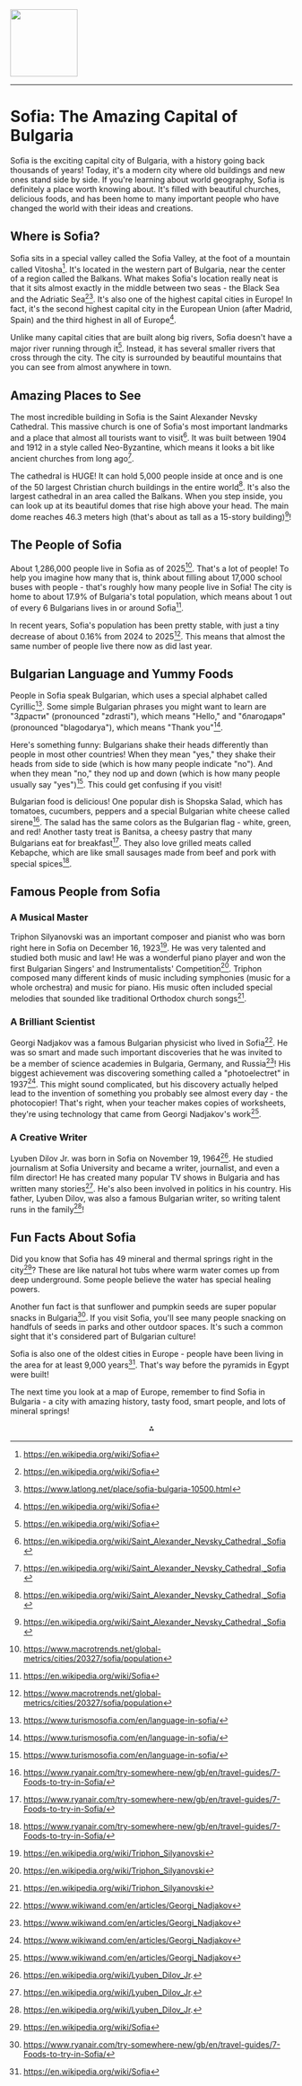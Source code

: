 <img src="https://r2cdn.perplexity.ai/pplx-full-logo-primary-dark%402x.png" class="logo" width="120"/>

---

# Sofia: The Amazing Capital of Bulgaria

Sofia is the exciting capital city of Bulgaria, with a history going back thousands of years! Today, it's a modern city where old buildings and new ones stand side by side. If you're learning about world geography, Sofia is definitely a place worth knowing about. It's filled with beautiful churches, delicious foods, and has been home to many important people who have changed the world with their ideas and creations.

## Where is Sofia?

Sofia sits in a special valley called the Sofia Valley, at the foot of a mountain called Vitosha[^1]. It's located in the western part of Bulgaria, near the center of a region called the Balkans. What makes Sofia's location really neat is that it sits almost exactly in the middle between two seas - the Black Sea and the Adriatic Sea[^1][^17]. It's also one of the highest capital cities in Europe! In fact, it's the second highest capital city in the European Union (after Madrid, Spain) and the third highest in all of Europe[^1].

Unlike many capital cities that are built along big rivers, Sofia doesn't have a major river running through it[^1]. Instead, it has several smaller rivers that cross through the city. The city is surrounded by beautiful mountains that you can see from almost anywhere in town.

## Amazing Places to See

The most incredible building in Sofia is the Saint Alexander Nevsky Cathedral. This massive church is one of Sofia's most important landmarks and a place that almost all tourists want to visit[^8]. It was built between 1904 and 1912 in a style called Neo-Byzantine, which means it looks a bit like ancient churches from long ago[^8].

The cathedral is HUGE! It can hold 5,000 people inside at once and is one of the 50 largest Christian church buildings in the entire world[^8]. It's also the largest cathedral in an area called the Balkans. When you step inside, you can look up at its beautiful domes that rise high above your head. The main dome reaches 46.3 meters high (that's about as tall as a 15-story building)[^8]!

## The People of Sofia

About 1,286,000 people live in Sofia as of 2025[^11]. That's a lot of people! To help you imagine how many that is, think about filling about 17,000 school buses with people - that's roughly how many people live in Sofia! The city is home to about 17.9% of Bulgaria's total population, which means about 1 out of every 6 Bulgarians lives in or around Sofia[^1].

In recent years, Sofia's population has been pretty stable, with just a tiny decrease of about 0.16% from 2024 to 2025[^11]. This means that almost the same number of people live there now as did last year.

## Bulgarian Language and Yummy Foods

People in Sofia speak Bulgarian, which uses a special alphabet called Cyrillic[^3]. Some simple Bulgarian phrases you might want to learn are "Здрасти" (pronounced "zdrasti"), which means "Hello," and "благодаря" (pronounced "blagodarya"), which means "Thank you"[^3].

Here's something funny: Bulgarians shake their heads differently than people in most other countries! When they mean "yes," they shake their heads from side to side (which is how many people indicate "no"). And when they mean "no," they nod up and down (which is how many people usually say "yes")[^3]. This could get confusing if you visit!

Bulgarian food is delicious! One popular dish is Shopska Salad, which has tomatoes, cucumbers, peppers and a special Bulgarian white cheese called sirene[^4]. The salad has the same colors as the Bulgarian flag - white, green, and red! Another tasty treat is Banitsa, a cheesy pastry that many Bulgarians eat for breakfast[^4]. They also love grilled meats called Kebapche, which are like small sausages made from beef and pork with special spices[^4].

## Famous People from Sofia

### A Musical Master

Triphon Silyanovski was an important composer and pianist who was born right here in Sofia on December 16, 1923[^6]. He was very talented and studied both music and law! He was a wonderful piano player and won the first Bulgarian Singers' and Instrumentalists' Competition[^6]. Triphon composed many different kinds of music including symphonies (music for a whole orchestra) and music for piano. His music often included special melodies that sounded like traditional Orthodox church songs[^6].

### A Brilliant Scientist

Georgi Nadjakov was a famous Bulgarian physicist who lived in Sofia[^9]. He was so smart and made such important discoveries that he was invited to be a member of science academies in Bulgaria, Germany, and Russia[^9]! His biggest achievement was discovering something called a "photoelectret" in 1937[^9]. This might sound complicated, but his discovery actually helped lead to the invention of something you probably see almost every day - the photocopier! That's right, when your teacher makes copies of worksheets, they're using technology that came from Georgi Nadjakov's work[^9].

### A Creative Writer

Lyuben Dilov Jr. was born in Sofia on November 19, 1964[^7]. He studied journalism at Sofia University and became a writer, journalist, and even a film director! He has created many popular TV shows in Bulgaria and has written many stories[^7]. He's also been involved in politics in his country. His father, Lyuben Dilov, was also a famous Bulgarian writer, so writing talent runs in the family[^7]!

## Fun Facts About Sofia

Did you know that Sofia has 49 mineral and thermal springs right in the city[^1]? These are like natural hot tubs where warm water comes up from deep underground. Some people believe the water has special healing powers.

Another fun fact is that sunflower and pumpkin seeds are super popular snacks in Bulgaria[^4]. If you visit Sofia, you'll see many people snacking on handfuls of seeds in parks and other outdoor spaces. It's such a common sight that it's considered part of Bulgarian culture!

Sofia is also one of the oldest cities in Europe - people have been living in the area for at least 9,000 years[^1]. That's way before the pyramids in Egypt were built!

The next time you look at a map of Europe, remember to find Sofia in Bulgaria - a city with amazing history, tasty food, smart people, and lots of mineral springs!

<div style="text-align: center">⁂</div>

[^1]: https://en.wikipedia.org/wiki/Sofia

[^2]: https://worldpopulationreview.com/cities/bulgaria/sofia

[^3]: https://www.turismosofia.com/en/language-in-sofia/

[^4]: https://www.ryanair.com/try-somewhere-new/gb/en/travel-guides/7-Foods-to-try-in-Sofia/

[^5]: https://en.wikipedia.org/wiki/Sofia_Gubaidulina

[^6]: https://en.wikipedia.org/wiki/Triphon_Silyanovski

[^7]: https://en.wikipedia.org/wiki/Lyuben_Dilov_Jr.

[^8]: https://en.wikipedia.org/wiki/Saint_Alexander_Nevsky_Cathedral,_Sofia

[^9]: https://www.wikiwand.com/en/articles/Georgi_Nadjakov

[^10]: https://www.britannica.com/place/Sofia

[^11]: https://www.macrotrends.net/global-metrics/cities/20327/sofia/population

[^12]: https://www.classicalwcrb.org/2025-03-14/sofia-gubaidulina-the-composer-who-fused-sound-and-spirituality-has-died-at-age-93

[^13]: https://en.wikipedia.org/wiki/Sofia_City_Province

[^14]: https://www.wisemusicclassical.com/composer/2908/Sofia-Gubaidulina/

[^15]: https://visitmybulgaria.com/the-bulgarian-capital-sofia/

[^16]: https://www.ebsco.com/research-starters/womens-studies-and-feminism/sofia-gubaidulina

[^17]: https://www.latlong.net/place/sofia-bulgaria-10500.html

[^18]: https://www.indianapolissymphony.org/profile/sofia-gubaidulina/

[^19]: https://tz.maptons.com/2067

[^20]: https://www.britannica.com/biography/Sofia-Gubaidulina

[^21]: https://royalphilharmonicsociety.org.uk/awards/gold-medal/sofia-gubaidulina

[^22]: https://www.geganewonlineshop.com/product-page/sofia-soloists-bulgarian-composers

[^23]: https://www.eliteprospects.com/player/844430/luben-dilov

[^24]: https://rees.sas.upenn.edu/about/spotlight/alexander-nevsky-cathedral-sofia-bulgaria

[^25]: https://www.jinr.ru/posts/remembering-founding-fathers-georgi-nadjakov/

[^26]: https://sofiaphilharmonic.com/en/authors/veselin-stoyanov-en/

[^27]: https://en.wikipedia.org/wiki/Lyuben_Dilov

[^28]: https://www.bta.bg/en/news/bulgaria/700598-minister-of-culture-lyuben-dilov

[^29]: https://www.imdb.com/name/nm1424706/

[^30]: https://www.novinite.com/articles/94007/Bulgaria's+Science+Fiction+Author+Lyuben+Dilov+Dies+at+80

[^31]: https://slavpoplit-letters.pl/wp-content/uploads/2022/01/Elena-Borisova-Lyuben-Dilovs-humorous-science-fiction-literary-historical-contexts.pdf

[^32]: https://www.instagram.com/lubendilov/

[^33]: https://made-to-measure-suits.bgfashion.net/article/14060/70/The-style-of-Lyuben-Dilov-Jr-spontaneous-ironic-and-conceptual

[^34]: https://www.cathedral.bg/en/home/

[^35]: https://www.tripadvisor.ie/Attraction_Review-g294452-d547282-Reviews-St_Alexander_Nevski_Cathedral-Sofia_Sofia_Region.html

[^36]: https://www.roamingrequired.com/visit-fascinating-alexander-nevsky-cathedral/

[^37]: https://citysightseeing.bg/en/alexander-nevski-cathedral/

[^38]: https://www.expedia.ie/Alexander-Nevski-Cathedral-Sofia-City-Center.d6097802.Attraction

[^39]: https://en.wikipedia.org/wiki/Georgi_Nadjakov

